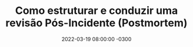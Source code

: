---
layout: post 
title:  "Como estruturar e conduzir uma revisão Pós-Incidente (Postmortem)"
date:   2022-03-19 08:00:00 -0300 
published: true
tag: "Edição #2 - 21.03.2022"
headline: "Como estruturar e conduzir uma revisão Pós-Incidente (Postmortem)"
highlight_title: "Incident Analysis 101: Facilitating the Learning Review"
highlight_url: "https://www.jeli.io/blog/incident-analysis-101-facilitating-the-learning-review/"
highlight_autor: "Emily Ruppe"
comentario: |-
    "Artigo muito interessante e que apresenta um guia bem estruturado de como conduzir uma revisão pós-incidente. No documento a autora descreve quais atores deve ser convidado (não impõe limites apenas aos engenheiros/sysadmins que atuaram no incidente), qual a duração recomendada para uma sessão de postmortem (regra geral é entre 30m e 2h), e qual a agenda dessa cerimônia, que inclui a apresentaçao do panorama geral sobre o incidente (com a linha do tempo) e abre espaço para perguntas e respostas, motivando que todos participem sem medo, incluindo os próprios engenheiros que eventualmente tenham facilitado a ocorrência do incidente. O objetivo tem que ficar claro desde o início para que se crie um ambiente sem culpa e cujo principal resultado é o aprendizado."
comentado_por: "Ricardo Coelho de Sousa"
comentado_por_linkedin: "http://www.linkedin.com/in/rcsousa1"
---